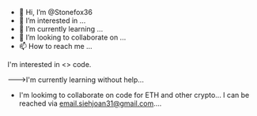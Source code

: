 - 👋 Hi, I’m @Stonefox36
- 👀 I’m interested in ...
- 🌱 I’m currently learning ...
- 💞️ I’m looking to collaborate on ...
- 📫 How to reach me ...

<!---
Stonefox36/Stonefox36 is a ✨ special ✨ repository because its `README.md` (this file) appears on your GitHub profile.
You can click the Preview link to take a look at your changes...
--->I'm interested in <> code.
--->I'm currently learning without help...  
- I'm lookimg to collaborate on code for ETH and other crypto...
I can be reached via email.siehjoan31@gmail.com....
